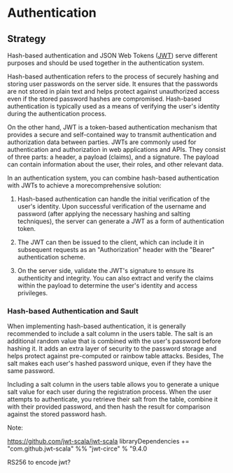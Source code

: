 # Authentication

## Strategy

Hash-based authentication and JSON Web Tokens ([JWT](https://jwt.io)) serve different purposes and should be used together in the authentication system.

Hash-based authentication refers to the process of securely hashing and storing user passwords on the server side. It ensures that the passwords are not stored in plain text and helps protect against unauthorized access even if the stored password hashes are compromised. Hash-based authentication is typically used as a means of verifying the user's identity during the authentication process.

On the other hand, JWT is a token-based authentication mechanism that provides a secure and self-contained way to transmit authentication and authorization data between parties. JWTs are commonly used for authentication and authorization in web applications and APIs. They consist of three parts: a header, a payload (claims), and a signature. The payload can contain information about the user, their roles, and other relevant data.

In an authentication system, you can combine hash-based authentication with JWTs to achieve a morecomprehensive solution:

1. Hash-based authentication can handle the initial verification of the user's identity. Upon successful verification of the username and password (after applying the necessary hashing and salting techniques), the server can generate a JWT as a form of authentication token.

2. The JWT can then be issued to the client, which can include it in subsequent requests as an "Authorization" header with the "Bearer" authentication scheme.

3. On the server side, validate the JWT's signature to ensure its authenticity and integrity. You can also extract and verify the claims within the payload to determine the user's identity and access privileges.

### Hash-based Authentication and Sault

When implementing hash-based authentication, it is generally recommended to include a salt column in the users table. The salt is an additional random value that is combined with the user's password before hashing it. It adds an extra layer of security to the password storage and helps protect against pre-computed or rainbow table attacks. Besides, The salt makes each user's hashed password unique, even if they have the same password.

Including a salt column in the users table allows you to generate a unique salt value for each user during the registration process. When the user attempts to authenticate, you retrieve their salt from the table, combine it with their provided password, and then hash the result for comparison against the stored password hash.






Note:

https://github.com/jwt-scala/jwt-scala
libraryDependencies += "com.github.jwt-scala" %% "jwt-circe" % "9.4.0

RS256 to encode jwt?

